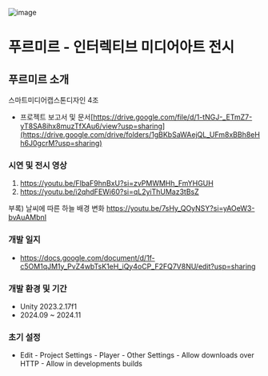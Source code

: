 ![image](https://github.com/user-attachments/assets/685c2f1b-9181-4bbc-a87c-ef1a5518ca00)


# 푸르미르 - 인터렉티브 미디어아트 전시

## 푸르미르 소개
스마트미디어캡스톤디자인 4조
* 프로젝트 보고서 및 문서[https://drive.google.com/file/d/1-tNGJ-_ETmZ7-yT8SA8ihx8muzTfXAu6/view?usp=sharing](https://drive.google.com/drive/folders/1gBKbSaWAejQL_UFm8xBBh8eHh6J0gcrM?usp=sharing)

### 시연 및 전시 영상
1. https://youtu.be/FlbaF9hnBxU?si=zvPMWMHh_FmYHGUH
2. https://youtu.be/i2qhdFEWi60?si=qL2yiThUMaz3tBsZ

부록) 날씨에 따른 하늘 배경 변화 https://youtu.be/7sHy_QOyNSY?si=yAOeW3-bvAuAMbnI

### 개발 일지
* https://docs.google.com/document/d/1f-c5OM1qJM1y_PvZ4wbTsK1eH_iQy4oCP_F2FQ7V8NU/edit?usp=sharing

### 개발 환경 및 기간
* Unity 2023.2.17f1
* 2024.09 ~ 2024.11

### 초기 설정
* Edit - Project Settings - Player - Other Settings - Allow downloads over HTTP - Allow in developments builds


